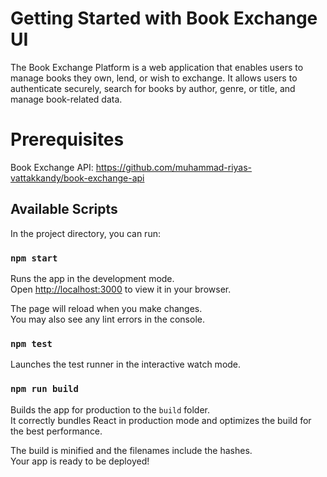 # Getting Started with Book Exchange UI

The Book Exchange Platform is a web application that enables users to manage books they own, lend, or wish to exchange. It allows users to authenticate securely, search for books by author, genre, or title, and manage book-related data.

# Prerequisites

Book Exchange API: https://github.com/muhammad-riyas-vattakkandy/book-exchange-api

## Available Scripts

In the project directory, you can run:

### `npm start`

Runs the app in the development mode.\
Open [http://localhost:3000](http://localhost:3000) to view it in your browser.

The page will reload when you make changes.\
You may also see any lint errors in the console.

### `npm test`

Launches the test runner in the interactive watch mode.

### `npm run build`

Builds the app for production to the `build` folder.\
It correctly bundles React in production mode and optimizes the build for the best performance.

The build is minified and the filenames include the hashes.\
Your app is ready to be deployed!
